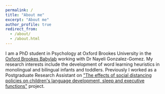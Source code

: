 ```yaml
---
permalink: /
title: "About me"
excerpt: "About me"
author_profile: true
redirect_from: 
  - /about/
  - /about.html
---
```


I am a PhD student in Psychology at Oxford Brookes University in the [Oxford Brookes Babylab](https://babylab.brookes.ac.uk/) working with Dr Nayeli Gonzalez-Gomez. My research interests include the development of word learning heuristics in monolingual and bilingual infants and toddlers. Previously I worked as a Postgraduate Research Assistant on ["The effects of social distancing policies on children's language development, sleep and executive functions"](https://babylab.brookes.ac.uk/research/social-distancing-and-development) project.
